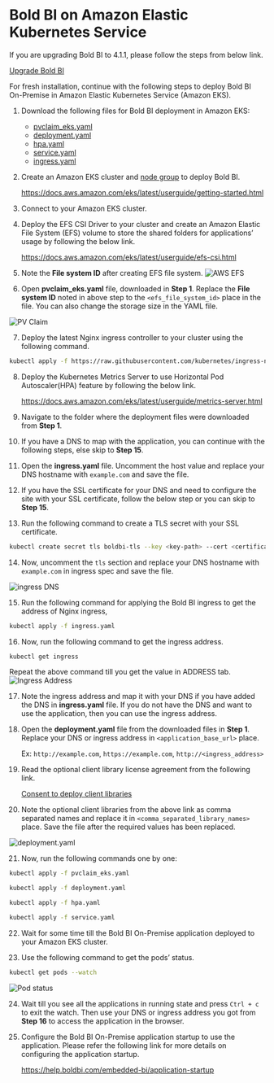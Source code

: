 # Bold BI on Amazon Elastic Kubernetes Service
If you are upgrading Bold BI to 4.1.1, please follow the steps from below link.

[Upgrade Bold BI](upgrade.md)

For fresh installation, continue with the following steps to deploy Bold BI On-Premise in Amazon Elastic Kubernetes Service (Amazon EKS).

1. Download the following files for Bold BI deployment in Amazon EKS:

    * [pvclaim_eks.yaml](https://raw.githubusercontent.com/boldbi/boldbi-kubernetes/v4.1.1/deploy/pvclaim_eks.yaml)
    * [deployment.yaml](https://raw.githubusercontent.com/boldbi/boldbi-kubernetes/v4.1.1/deploy/deployment.yaml)
    * [hpa.yaml](https://raw.githubusercontent.com/boldbi/boldbi-kubernetes/v4.1.1/deploy/hpa.yaml)
    * [service.yaml](https://raw.githubusercontent.com/boldbi/boldbi-kubernetes/v4.1.1/deploy/service.yaml)
    * [ingress.yaml](https://raw.githubusercontent.com/boldbi/boldbi-kubernetes/v4.1.1/deploy/ingress.yaml)

2. Create an Amazon EKS cluster and [node group](https://docs.aws.amazon.com/eks/latest/userguide/eks-compute.html) to deploy Bold BI.

   https://docs.aws.amazon.com/eks/latest/userguide/getting-started.html 

3. Connect to your Amazon EKS cluster.

4. Deploy the EFS CSI Driver to your cluster and create an Amazon Elastic File System (EFS) volume to store the shared folders for applications’ usage by following the below link.

   https://docs.aws.amazon.com/eks/latest/userguide/efs-csi.html 

5. Note the **File system ID** after creating EFS file system.
![AWS EFS](images/aws-efs.png)

6. Open **pvclaim_eks.yaml** file, downloaded in **Step 1**. Replace the **File system ID** noted in above step to the `<efs_file_system_id>` place in the file. You can also change the storage size in the YAML file. 

![PV Claim](images/eks_pvclaim.png)

7. Deploy the latest Nginx ingress controller to your cluster using the following command.

```sh
kubectl apply -f https://raw.githubusercontent.com/kubernetes/ingress-nginx/controller-v0.41.2/deploy/static/provider/aws/deploy.yaml
```

8. Deploy the Kubernetes Metrics Server to use Horizontal Pod Autoscaler(HPA) feature by following the below link.

    https://docs.aws.amazon.com/eks/latest/userguide/metrics-server.html

9. Navigate to the folder where the deployment files were downloaded from **Step 1**.

10. If you have a DNS to map with the application, you can continue with the following steps, else skip to **Step 15**. 

11. Open the **ingress.yaml** file. Uncomment the host value and replace your DNS hostname with `example.com` and save the file.

12. If you have the SSL certificate for your DNS and need to configure the site with your SSL certificate, follow the below step or you can skip to **Step 15**.

13. Run the following command to create a TLS secret with your SSL certificate.

```sh
kubectl create secret tls boldbi-tls --key <key-path> --cert <certificate-path>
```

14. Now, uncomment the `tls` section and replace your DNS hostname with `example.com` in ingress spec and save the file.

![ingress DNS](images/ingress_yaml.png)

15. Run the following command for applying the Bold BI ingress to get the address of Nginx ingress,

```sh
kubectl apply -f ingress.yaml
```

16.	Now, run the following command to get the ingress address.

```sh
kubectl get ingress
```
Repeat the above command till you get the value in ADDRESS tab.
![Ingress Address](images/ingress_address.png) 

17.	Note the ingress address and map it with your DNS if you have added the DNS in **ingress.yaml** file. If you do not have the DNS and want to use the application, then you can use the ingress address.

18. Open the **deployment.yaml** file from the downloaded files in **Step 1**. Replace your DNS or ingress address in `<application_base_url>` place.
    
    Ex: `http://example.com`, `https://example.com`, `http://<ingress_address>`

19. Read the optional client library license agreement from the following link.

    [Consent to deploy client libraries](../docs/consent-to-deploy-client-libraries.md)

20. Note the optional client libraries from the above link as comma separated names and replace it in `<comma_separated_library_names>` place. Save the file after the required values has been replaced.

![deployment.yaml](images/deployment_yaml.png) 

21.	Now, run the following commands one by one:

```sh
kubectl apply -f pvclaim_eks.yaml
```

```sh
kubectl apply -f deployment.yaml
```

```sh
kubectl apply -f hpa.yaml
```

```sh
kubectl apply -f service.yaml
```

22.	Wait for some time till the Bold BI On-Premise application deployed to your Amazon EKS cluster. 

23.	Use the following command to get the pods’ status.

```sh
kubectl get pods --watch
```
![Pod status](images/pod_status.png) 

24. Wait till you see all the applications in running state and press `Ctrl + c` to exit the watch. Then use your DNS or ingress address you got from **Step 16** to access the application in the browser.

25.	Configure the Bold BI On-Premise application startup to use the application. Please refer the following link for more details on configuring the application startup.
    
    https://help.boldbi.com/embedded-bi/application-startup
